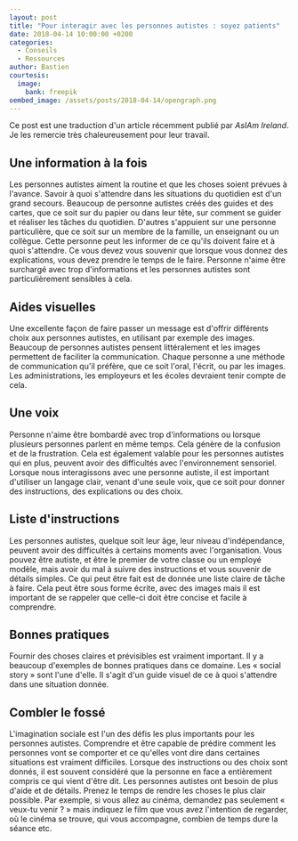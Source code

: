 ```yaml
---
layout: post
title: "Pour interagir avec les personnes autistes : soyez patients"
date: 2018-04-14 10:00:00 +0200
categories:
  - Conseils
  - Ressources
author: Bastien
courtesis:
  image:
    bank: freepik
oembed_image: /assets/posts/2018-04-14/opengraph.png
---
```


Ce post est une traduction d'un article récemment publié par *AsIAm Ireland*. Je les 
remercie très chaleureusement pour leur travail.


## Une information à la fois

Les personnes autistes aiment la routine et que les choses soient prévues à l'avance.
Savoir à quoi s'attendre dans les situations du quotidien est d'un grand secours.
Beaucoup de personne autistes créés des guides et des cartes, que ce soit sur du papier 
ou dans leur tête, sur comment se guider et réaliser les tâches du quotidien.
D'autres s'appuient sur une personne particulière, que ce soit sur un membre de la 
famille, un enseignant ou un collègue. Cette personne peut les informer de ce qu'ils 
doivent faire et à quoi s'attendre.
Ce vous devez vous souvenir que lorsque vous donnez des explications, vous devez 
prendre le temps de le faire. Personne n'aime être surchargé avec trop d'informations 
et les personnes autistes sont particulièrement sensibles à cela.

## Aides visuelles

Une excellente façon de faire passer un message est d'offrir différents choix aux 
personnes autistes, en utilisant par exemple des images.
Beaucoup de personnes autistes pensent littéralement et les images permettent de 
faciliter la communication.
Chaque personne a une méthode de communication qu'il préfère, que ce soit l'oral, 
l'écrit, ou par les images. Les administrations, les employeurs et les écoles devraient 
tenir compte de cela.

## Une voix

Personne n'aime être bombardé avec trop d'informations ou lorsque 
plusieurs 
personnes parlent en même temps. Cela génère de la confusion et de la frustration.
Cela est également valable pour les personnes autistes qui en plus, peuvent avoir des 
difficultés avec l'environnement sensoriel. Lorsque nous interagissons avec une 
personne autiste, il est important d'utiliser un langage clair, venant d'une seule 
voix, que ce soit pour donner des instructions, des explications ou des choix.

## Liste d'instructions

Les personnes autistes, quelque soit leur âge, leur niveau d'indépendance, peuvent 
avoir des difficultés à certains moments avec l'organisation. Vous pouvez être autiste, 
et être le premier de votre classe ou un employé modèle, mais avoir du mal à suivre des 
instructions et vous souvenir de détails simples. Ce qui peut être fait est de donnée 
une liste claire de tâche à faire. Cela peut être sous forme écrite, avec des images 
mais il est important de se rappeler que celle-ci doit être concise et facile à 
comprendre.

## Bonnes pratiques

Fournir des choses claires et prévisibles est vraiment important. Il y a beaucoup 
d'exemples de bonnes pratiques dans ce domaine. Les « social story » sont l'une d'elle. 
Il s'agit d'un guide visuel de ce à quoi s'attendre dans une situation donnée. 

## Combler le fossé

L'imagination sociale est l'un des défis les plus importants 
pour les personnes autistes. Comprendre et être capable de 
prédire comment les personnes vont se comporter et ce 
qu'elles vont dire dans certaines situations est vraiment 
difficiles.
Lorsque des instructions ou des choix sont donnés, il est 
souvent considéré que la personne en face a entièrement 
compris ce qui vient d'être dit. Les personnes autistes ont 
besoin de plus d'aide et de détails. Prenez le temps de 
rendre les choses le plus clair possible.
Par exemple, si vous allez au cinéma, demandez pas seulement
« veux-tu venir ? » mais indiquez le film que vous avez 
l'intention de regarder, où le cinéma se trouve, qui vous 
accompagne, combien de temps dure la séance etc.
